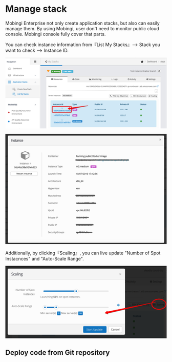 # Manage stack

Mobingi Enterprise not only create application stacks, but also can easily manage them. By using Mobingi, user don't need to monitor public cloud console. Mobingi console fully cover that parts.

You can check instance information from『List My Stacks』--&gt; Stack you want to check --&gt; Instance ID.

![](../../.gitbook/assets/stack-list.png)

![](../../.gitbook/assets/server_detail.png)

Additionally, by clicking『Scaling』, you can live update "Number of Spot Instacnces" and "Auto-Scale Range".

![](../../.gitbook/assets/scaling_server.png)

## Deploy code from Git repository



